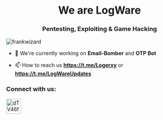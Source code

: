 <h1 align="center">We are LogWare</h1>
<h3 align="center">Pentesting, Exploiting & Game Hacking</h3>

<p align="left"> <img src="https://komarev.com/ghpvc/?username=frankwizard&label=Profile%20views&color=0e75b6&style=flat" alt="frankwizard" /> </p>

- 🔭 We're currently working on **Email-Bomber** and **OTP Bot**

- 📫 How to reach us **https://t.me/Logerxy** or **https://t.me/LogWareUpdates**

<h3 align="left">Connect with us:</h3>
<p align="left">
<a href="hthttps://t.me/LogWareUpdates" target="blank"><img align="center" src="https://upload.wikimedia.org/wikipedia/commons/thumb/8/82/Telegram_logo.svg/2048px-Telegram_logo.svg.png" alt="dTV46fbq" height="40" width="40" /></a>
</p>

